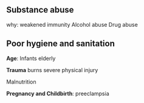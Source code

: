 
## Substance abuse 
why: weakened immunity
Alcohol abuse
Drug abuse

## Poor hygiene and sanitation



**Age**: 
Infants 
elderly

**Trauma**
burns 
severe physical injury

Malnutrition

**Pregnancy and Childbirth**: 
preeclampsia